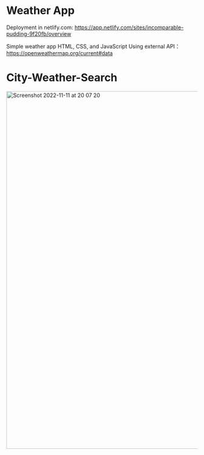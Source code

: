 # Weather App
Deployment in netlify.com:
https://app.netlify.com/sites/incomparable-pudding-9f20fb/overview

Simple weather app HTML, CSS, and JavaScript
Using external API： https://openweathermap.org/current#data


# City-Weather-Search
<img width="943" alt="Screenshot 2022-11-11 at 20 07 20" src="https://user-images.githubusercontent.com/94050546/201423516-4620c756-3798-4b2b-8d9a-0d8a8e7a97b3.png">

